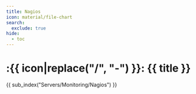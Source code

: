 ```yaml
---
title: Nagios
icon: material/file-chart
search:
  exclude: true
hide:
  - toc
---
```


# :{{ icon|replace("/", "-") }}: {{ title }}

{{ sub_index("Servers/Monitoring/Nagios") }}
